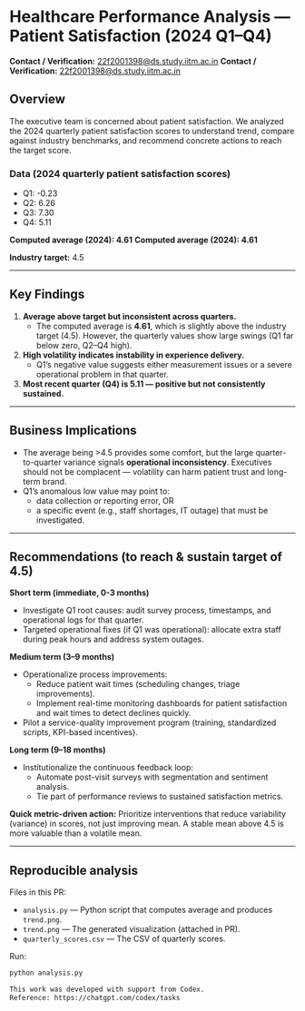 # Healthcare Performance Analysis — Patient Satisfaction (2024 Q1–Q4)

**Contact / Verification:** 22f2001398@ds.study.iitm.ac.in
**Contact / Verification:** 22f2001398@ds.study.iitm.ac.in

## Overview
The executive team is concerned about patient satisfaction. We analyzed the 2024 quarterly patient satisfaction scores to understand trend, compare against industry benchmarks, and recommend concrete actions to reach the target score.

### Data (2024 quarterly patient satisfaction scores)
- Q1: -0.23  
- Q2: 6.26  
- Q3: 7.30  
- Q4: 5.11  

**Computed average (2024): 4.61**
**Computed average (2024): 4.61**

**Industry target:** 4.5

---

## Key Findings
1. **Average above target but inconsistent across quarters.**  
   - The computed average is **4.61**, which is slightly above the industry target (4.5). However, the quarterly values show large swings (Q1 far below zero, Q2–Q4 high).
2. **High volatility indicates instability in experience delivery.**  
   - Q1’s negative value suggests either measurement issues or a severe operational problem in that quarter.
3. **Most recent quarter (Q4) is 5.11 — positive but not consistently sustained.**

---

## Business Implications
- The average being >4.5 provides some comfort, but the large quarter-to-quarter variance signals **operational inconsistency**. Executives should not be complacent — volatility can harm patient trust and long-term brand.
- Q1’s anomalous low value may point to:
  - data collection or reporting error, OR
  - a specific event (e.g., staff shortages, IT outage) that must be investigated.

---

## Recommendations (to reach & sustain target of 4.5)
**Short term (immediate, 0-3 months)**
- Investigate Q1 root causes: audit survey process, timestamps, and operational logs for that quarter.
- Targeted operational fixes (if Q1 was operational): allocate extra staff during peak hours and address system outages.

**Medium term (3–9 months)**
- Operationalize process improvements:
  - Reduce patient wait times (scheduling changes, triage improvements).
  - Implement real-time monitoring dashboards for patient satisfaction and wait times to detect declines quickly.
- Pilot a service-quality improvement program (training, standardized scripts, KPI-based incentives).

**Long term (9–18 months)**
- Institutionalize the continuous feedback loop:
  - Automate post-visit surveys with segmentation and sentiment analysis.
  - Tie part of performance reviews to sustained satisfaction metrics.

**Quick metric-driven action:** Prioritize interventions that reduce variability (variance) in scores, not just improving mean. A stable mean above 4.5 is more valuable than a volatile mean.

---

## Reproducible analysis
Files in this PR:
- `analysis.py` — Python script that computes average and produces `trend.png`.
- `trend.png` — The generated visualization (attached in PR).
- `quarterly_scores.csv` — The CSV of quarterly scores.

Run:
```bash
python analysis.py

This work was developed with support from Codex.  
Reference: https://chatgpt.com/codex/tasks
